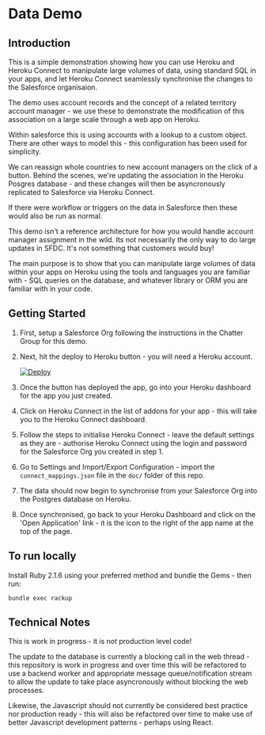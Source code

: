 # Data Demo

## Introduction

This is a simple demonstration showing how you can use Heroku and Heroku Connect to manipulate large volumes of data, using standard SQL in your apps, and let Heroku Connect seamlessly synchronise the changes to the Salesforce organisaion.

The demo uses account records and the concept of a related territory account manager - we use these to demonstrate the modification of this association on a large scale through a web app on Heroku. 

Within salesforce this is using accounts with a lookup to a custom object. There are other ways to model this - this configuration has been used for simplicity.

We can reassign whole countries to new account managers on the click of a button. Behind the scenes, we're updating the association in the Heroku Posgres database - and these changes will then be asyncronously replicated to Salesforce via Heroku Connect.

If there were workflow or triggers on the data in Salesforce then these would also be run as normal.

This demo isn't a reference architecture for how you would handle account manager assignment in the wild. Its not necessarily the only way to do large updates in SFDC. It's not something that customers would buy!

The main purpose is to show that you can manipulate large volumes of data within your apps on Heroku using the tools and languages you are familiar with - SQL queries on the database, and whatever library or ORM you are familiar with in your code.

## Getting Started

1. First, setup a Salesforce Org following the instructions in the Chatter Group for this demo.
2. Next, hit the deploy to Heroku button - you will need a Heroku account.

   [![Deploy](https://www.herokucdn.com/deploy/button.png)](https://heroku.com/deploy)

3. Once the button has deployed the app, go into your Heroku dashboard for the app you just created. 
4. Click on Heroku Connect in the list of addons for your app - this will take you to the Heroku Connect dashboard.
5. Follow the steps to initialise Heroku Connect - leave the default settings as they are - authorise Heroku Connect using the login and password for the Salesforce Org you created in step 1.
7. Go to Settings and Import/Export Configuration - import the ```connect_mappings.json``` file in the ```doc/``` folder of this repo.
8. The data should now begin to synchronise from your Salesforce Org into the Postgres database on Heroku.
9. Once synchronised, go back to your Heroku Dashboard and click on the 'Open Application' link - it is the icon to the right of the app name at the top of the page.

## To run locally

Install Ruby 2.1.6 using your preferred method and bundle the Gems - then run:

```bundle exec rackup```

## Technical Notes

This is work in progress - it is not production level code!

The update to the database is currently a blocking call in the web thread - this repository is work in progress and over time this will be refactored to use a backend worker and appropriate message queue/notification stream to allow the update to take place asyncronously without blocking the web processes.

Likewise, the Javascript should not currently be considered best practice nor production ready - this will also be refactored over time to make use of better Javascript development patterns - perhaps using React.